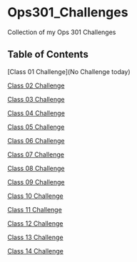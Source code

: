 # Ops301_Challenges
Collection of my Ops 301 Challenges

## Table of Contents
[Class 01 Challenge](No Challenge today)

[Class 02 Challenge](https://github.com/AmlesetT/Ops301_Challenges/blob/main/Var--Log--Syslog.sh)

[Class 03 Challenge](https://github.com/AmlesetT/Ops301_Challenges/blob/main/change_permissions.sh)

[Class 04 Challenge](https://github.com/AmlesetT/Ops301_Challenges/blob/main/bash-conditionals.sh)

[Class 05 Challenge](https://github.com/AmlesetT/Ops301_Challenges/blob/main/clearing_logs.sh)

[Class 06 Challenge](https://github.com/AmlesetT/Ops301_Challenges/blob/main/bash_in_python.py)

[Class 07 Challenge](https://github.com/AmlesetT/Ops301_Challenges/blob/main/directory_creation.py)

[Class 08 Challenge](https://github.com/AmlesetT/Ops301_Challenges/blob/main/python_collections.py)

[Class 09 Challenge](https://github.com/AmlesetT/Ops301_Challenges/blob/main/python_conditional_statements)

[Class 10 Challenge](https://github.com/AmlesetT/Ops301_Challenges/blob/main/python_file_handling)

[Class 11 Challenge](https://github.com/AmlesetT/Ops301_Challenges/blob/main/psutil.py)

[Class 12 Challenge](https://github.com/AmlesetT/Ops301_Challenges/blob/main/python_requests_library.py)

[Class 13 Challenge](https://github.com/AmlesetT/Ops301_Challenges/blob/main/powershell_ad_automation.sh)

[Class 14 Challenge]()

